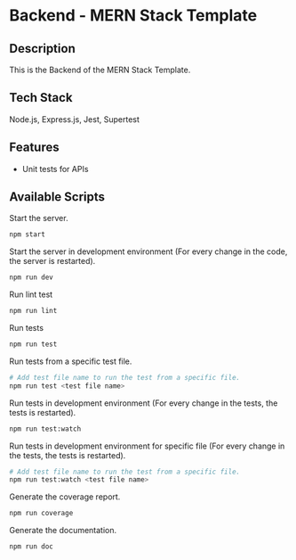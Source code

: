 # Backend - MERN Stack Template

## Description

This is the Backend of the MERN Stack Template.

## Tech Stack

Node.js, Express.js, Jest, Supertest

## Features

- Unit tests for APIs

## Available Scripts

Start the server.

```bash
npm start
```

Start the server in development environment (For every change in the code, the server is restarted).

```bash
npm run dev
```

Run lint test

```bash
npm run lint
```

Run tests

```bash
npm run test
```

Run tests from a specific test file.

```bash
# Add test file name to run the test from a specific file.
npm run test <test file name>
```

Run tests in development environment (For every change in the tests, the tests is restarted).

```bash
npm run test:watch
```

Run tests in development environment for specific file (For every change in the tests, the tests is restarted).

```bash
# Add test file name to run the test from a specific file.
npm run test:watch <test file name>
```

Generate the coverage report.

```bash
npm run coverage
```

Generate the documentation.

```bash
npm run doc
```
